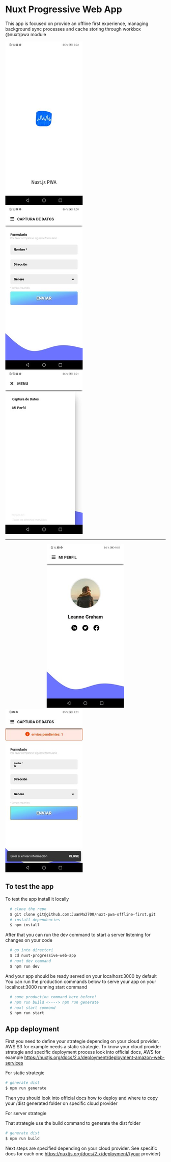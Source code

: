 # Nuxt Progressive Web App  

This app is focused on provide an offline first experience, managing background sync processes and cache storing through workbox @nuxt/pwa module

![evidence1](https://github.com/JuanMa2700/nuxt-pwa-offline-first/blob/main/evidences/1.jpg)&nbsp;&nbsp;&nbsp;&nbsp;&nbsp;&nbsp;&nbsp;&nbsp;&nbsp;&nbsp;&nbsp;&nbsp;&nbsp;&nbsp;&nbsp;&nbsp;&nbsp;&nbsp;&nbsp;&nbsp;&nbsp;&nbsp;
![evidence2](https://github.com/JuanMa2700/nuxt-pwa-offline-first/blob/main/evidences/2.jpg)&nbsp;&nbsp;&nbsp;&nbsp;&nbsp;&nbsp;&nbsp;&nbsp;&nbsp;&nbsp;&nbsp;&nbsp;&nbsp;&nbsp;&nbsp;&nbsp;&nbsp;&nbsp;&nbsp;&nbsp;&nbsp;&nbsp;
![evidence3](https://github.com/JuanMa2700/nuxt-pwa-offline-first/blob/main/evidences/3.jpg)

---

&nbsp;&nbsp;&nbsp;&nbsp;&nbsp;&nbsp;&nbsp;&nbsp;&nbsp;&nbsp;&nbsp;&nbsp;&nbsp;&nbsp;&nbsp;&nbsp;&nbsp;&nbsp;&nbsp;&nbsp;&nbsp;&nbsp;&nbsp;&nbsp;&nbsp;&nbsp;&nbsp;&nbsp;&nbsp;&nbsp;&nbsp;&nbsp;
![evidence4](https://github.com/JuanMa2700/nuxt-pwa-offline-first/blob/main/evidences/4.jpg)&nbsp;&nbsp;&nbsp;&nbsp;&nbsp;&nbsp;&nbsp;&nbsp;&nbsp;&nbsp;&nbsp;&nbsp;&nbsp;&nbsp;&nbsp;&nbsp;&nbsp;&nbsp;&nbsp;&nbsp;&nbsp;&nbsp;&nbsp;&nbsp;&nbsp;&nbsp;&nbsp;&nbsp;&nbsp;&nbsp;&nbsp;&nbsp;
![evidence5](https://github.com/JuanMa2700/nuxt-pwa-offline-first/blob/main/evidences/5.jpg)&nbsp;&nbsp;&nbsp;&nbsp;&nbsp;&nbsp;&nbsp;&nbsp;&nbsp;&nbsp;&nbsp;&nbsp;&nbsp;&nbsp;&nbsp;&nbsp;&nbsp;&nbsp;&nbsp;&nbsp;&nbsp;&nbsp;&nbsp;&nbsp;&nbsp;&nbsp;&nbsp;&nbsp;&nbsp;&nbsp;&nbsp;&nbsp;

## To test the app
To test the app install it locally

```bash
  # clone the repo
  $ git clone git@github.com:JuanMa2700/nuxt-pwa-offline-first.git
  # install dependencies
  $ npm install
```

After that you can run the dev command to start a server listening for changes on your code

```bash
  # go into directori
  $ cd nuxt-progressive-web-app
  # nuxt dev command
  $ npm run dev
```

And your app should be ready served on your localhost:3000 by default  
You can run the production commands below to serve your app on your localhost:3000 running start command

```bash
  # some production command here before!
  # npm run build <----> npm run generate
  # nuxt start command
  $ npm run start
```

## App deployment

First you need to define your strategie depending on your cloud provider.
AWS S3 for example needs a static strategie.
To know your cloud provider strategie and specific deployment process look into official docs, AWS for example https://nuxtjs.org/docs/2.x/deployment/deployment-amazon-web-services  
  
For static strategie

```bash
# generate dist
$ npm run generate
```

Then you should look into official docs how to deploy and where to copy your /dist generated folder on specific cloud provider

For server strategie

That strategie use the build command to generate the dist folder  

```bash
# generate dist
$ npm run build
```

Next steps are specified depending on your cloud provider. See specific docs for each one https://nuxtjs.org/docs/2.x/deployment/{your provider}
